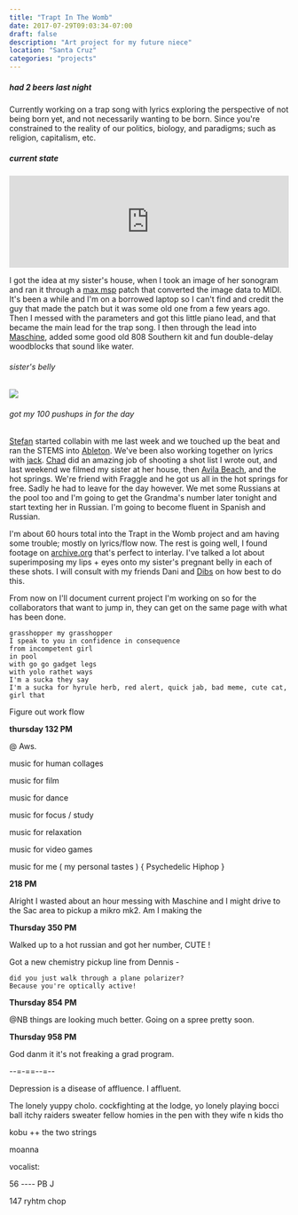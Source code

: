 ```yaml
---
title: "Trapt In The Womb"
date: 2017-07-29T09:03:34-07:00
draft: false
description: "Art project for my future niece"
location: "Santa Cruz"
categories: "projects"
---
```


##### had 2 beers last night

Currently working on a trap song with lyrics exploring the perspective of not being born yet, and not necessarily wanting to be born. Since you're constrained to the reality of our politics, biology, and paradigms; such as religion, capitalism, etc.

##### current state

<iframe width="100%" height="166" scrolling="no" frameborder="no" src="https://w.soundcloud.com/player/?url=https%3A//api.soundcloud.com/tracks/335856553%3Fsecret_token%3Ds-EugDO&amp;color=ff5500&amp;auto_play=false&amp;hide_related=false&amp;show_comments=true&amp;show_user=true&amp;show_reposts=false"></iframe>

I got the idea at my sister's house, when I took an image of her sonogram and ran it through a [max msp](https://cycling74.com/products/max/) patch that converted the image data to MIDI. It's been a while and I'm on a borrowed laptop so I can't find and credit the guy that made the patch but it was some old one from a few years ago. Then I messed with the parameters and got this little piano lead, and that became the main lead for the trap song. I then through the lead into [Maschine](), added some good old 808 Southern kit and fun double-delay woodblocks that sound like water.

###### sister's belly
<img src="/images/trapt-main.jpg"/>

###### got my 100 pushups in for the day

[Stefan](https://soundcloud.com/jimmothy_leary/old-indighostt) started collabin with me last week and we touched up the beat and ran the STEMS into [Ableton](https://www.ableton.com/en/).
We've been also working together on lyrics with [jack](https://soundcloud.com/wespr). [Chad](https://chadlamon.com) did an amazing job of shooting a shot list I wrote out, and last weekend we filmed my sister at her house, then [Avila Beach](http://www.visitavilabeach.com/), and the hot springs. We're friend with Fraggle and he got us all in the hot springs for free. Sadly he had to leave for the day however. We met some Russians at the pool too and I'm going to get the Grandma's number later tonight and start texting her in Russian. I'm going to become fluent in Spanish and Russian.

I'm about 60 hours total into the Trapt in the Womb project and am having some trouble; mostly on lyrics/flow now.
The rest is going well, I found footage on [archive.org](archive.org) that's perfect to interlay. I've talked a lot about superimposing my lips + eyes onto my sister's pregnant belly in each of these shots. I will consult with my friends Dani and [Dibs](https://soundcloud.com/mat-fukano) on how best to do this.

From now on I'll document current project I'm working on so for the collaborators that want to jump in, they can get on the same page with what has been done.




```
grasshopper my grasshopper
I speak to you in confidence in consequence
from incompetent girl
in pool
with go go gadget legs
with yolo rathet ways
I'm a sucka they say
I'm a sucka for hyrule herb, red alert, quick jab, bad meme, cute cat,
girl that

```

Figure out work flow


**thursday 132 PM**

@ Aws.


music for human collages

music for film

music for dance

music for focus / study

music for relaxation

music for video games

music for me ( my personal tastes ) { Psychedelic Hiphop }


**218 PM**


Alright I wasted about an hour messing with Maschine and I might drive to the Sac area to pickup a mikro mk2. Am I making the


**Thursday 350 PM**

Walked up to a hot russian and got her number, CUTE !  


Got a new chemistry pickup line from Dennis -
```
did you just walk through a plane polarizer?
Because you're optically active!
```


**Thursday 854 PM**

@NB things are looking much better. Going on a spree pretty soon.


**Thursday 958 PM**

God danm it it's not freaking a grad program.




--=-==--=--




Depression is a disease of affluence. I affluent.

The lonely yuppy cholo.
cockfighting at the lodge, yo
lonely playing bocci ball
itchy raiders sweater fellow
homies in the pen
with they wife n kids tho 


kobu ++ the two strings

moanna


vocalist:


  56 ---- PB J

  147 ryhtm chop
